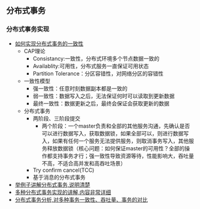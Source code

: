 ## 分布式事务


### 分布式事务实现
- [如何实现分布式事务的一致性](https://www.cnblogs.com/luxiaoxun/p/8832915.html)
  - CAP理论
    - Consistancy:一致性，分布式环境多个节点数据一致的
    - Availablity:可用性，分布式服务一直保证可用状态
    - Partition Tolerance：分区容错性，对网络分区的容错性
  - 一致性模型
    - 强一致性：任意时刻数据副本都是一致的
    - 弱一致性：数据写入之后，无法保证何时可以读取到更新数据
    - 最终一致性：数据更新之后，最终会保证会获取更新的数据
  - 分布式事务
    - 两阶段、三阶段提交
      - 两个阶段：一个master负责和全部的其他服务沟通，先确认是否可以进行数据写入，获取数据锁，如果全部可以，则进行数据写入，如果有任何一个服务无法提供服务，则取消事务写入，其他服务释放数据锁（核心问题：如何保证master的可用性？全部的操作都支持事务才行；强一致性导致资源等待，性能影响大，吞吐量不高，不适合高并发和高吞吐场景）
    - Try confirm cancel(TCC)
    - 基于消息的分布式事务
- [举例子讲解分布式事务,说明清楚](https://www.jianshu.com/p/2a874d758113)
- [多种分布式事务实现的讲解,内容非常详细](https://zhuanlan.zhihu.com/p/25933039)
- [分布式事务分析,对多种事务一致性、吞吐量、事务的对比](https://mp.weixin.qq.com/s?__biz=MjM5MDE0Mjc4MA==&mid=2650994325&idx=1&sn=afe66f9cf65ec61aaaf8422a12618fb2&chksm=bdbf0ec68ac887d03544af86e02ac6f9daf38e22a92ebbfb42df581fd3d924dc2c403e382c21&scene=0#rd)